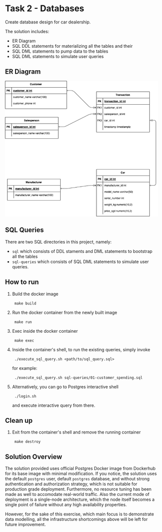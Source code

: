# Task 2 - Databases

Create database design for car dealership.

The solution includes:
- ER Diagram
- SQL DDL statements for materializing all the tables and their 
- SQL DML statements to pump data to the tables
- SQL DML statements to simulate user queries

## ER Diagram

![ER Diagram](./ER_Diagram.png)

## SQL Queries

There are two SQL directories in this project, namely:
- `sql` which consists of DDL staments and DML statements to bootstrap all the tables
- `sql-queries` which consists of SQL DML statements to simulate user queries.

## How to run

1. Build the docker image

        make build

2. Run the docker container from the newly built image

        make run

3. Exec inside the docker container

        make exec

4. Inside the container's shell, to run the existing queries, simply invoke

        ./execute_sql_query.sh <path/to/sql_query.sql>

    for example:

        ./execute_sql_query.sh sql-queries/01-customer_spending.sql

5. Alternatively, you can go to Postgres interactive shell

        ./login.sh

    and execute interactive query from there.

## Clean up

1. Exit from the container's shell and remove the running container

        make destroy

## Solution Overview

The solution provided uses official Postgres Docker image from Dockerhub for its base image with minimal modification.
If you notice, the solution uses the default `postgres` user, default `postgres` database, and without strong authentication and authorization strategy, which is not suitable for production grade deployment. Furthermore, no resource tuning has been made as well to accomodate real-world traffic. Also the current mode of deployment is a single-node architecture, which the node itself becomes a single point of failure without any high availability properties.

However, for the sake of this exercise, which main focus is to demonstrate data modelling, all the infrastructure shortcomings above will be left for future improvement.
